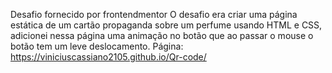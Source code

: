 Desafio fornecido por frontendmentor 
O desafio era criar uma página estática de um cartão propaganda sobre um perfume usando HTML e CSS, adicionei nessa página uma animação no botão que ao passar o mouse o botão tem um leve deslocamento.
 Página: https://viniciuscassiano2105.github.io/Qr-code/